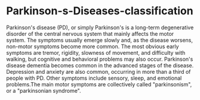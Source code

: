 # Parkinson-s-Diseases-classification
Parkinson's disease (PD), or simply Parkinson's  is a long-term degenerative disorder of the central nervous system that mainly affects the motor system. The symptoms usually emerge slowly and, as the disease worsens, non-motor symptoms become more common. The most obvious early symptoms are tremor, rigidity, slowness of movement, and difficulty with walking, but cognitive and behavioral problems may also occur. Parkinson's disease dementia becomes common in the advanced stages of the disease. Depression and anxiety are also common, occurring in more than a third of people with PD. Other symptoms include sensory, sleep, and emotional problems.The main motor symptoms are collectively called "parkinsonism", or a "parkinsonian syndrome".
